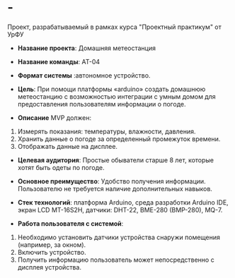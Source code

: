 # -
Проект, разрабатываемый в рамках курса "Проектный практикум" от УрФУ

- **Название проекта**: Домашняя метеостанция
- **Название команды**: АТ-04

- **Формат системы** :автономное устройство.

- **Цель**: При помощи платформы «arduino» создать домашнюю метеостанцию с возможностью интеграции с умным домом для предоставления пользователям информации о погоде.

- **Описание**
MVP должен:
1. Измерять показания: температуры, влажности, давления.
2. Хранить данные о погоде за определенный промежуток времени.
3. Отображать данные на дисплее.



- **Целевая аудитория**: Простые обыватели старше 8 лет, которые хотят быть одеты по погоде. 

- **Основное преимущество**: Удобство получения информации. Пользователю не требуется наличие дополнительных навыков.   

- **Стек технологий**: платформа Arduino, среда разработки Arduino IDE, экран LCD MT-16S2H, датчики: DHT-22, BME-280 (BMP-280), MQ-7. 

- **Работа пользователя с системой**: 
1. Необходимо установить датчики устройства снаружи помещения (например, за окном).
2. Включить устройство.
3. Получить информацию пользователь может непосредственно с дисплея устройства.











